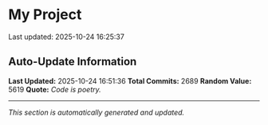 # My Project


Last updated: 2025-10-24 16:25:37








































































































































































































































































































































































































































































































































































































































































































































































































































































































































































































































































































































































































































































































































































































































































































































































































































































































































































































































































































































































































































































































































































































































































































































































































































































































































































































































































































































































































































































































































































































































































































































































































## Auto-Update Information

**Last Updated:** 2025-10-24 16:51:36
**Total Commits:** 2689
**Random Value:** 5619
**Quote:** _Code is poetry._

---
_This section is automatically generated and updated._